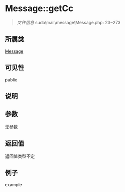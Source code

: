 # Message::getCc



> *文件信息* suda\mail\message\Message.php: 23~273

## 所属类 

[Message](../Message.md)

## 可见性

 public 

## 说明




## 参数


无参数


## 返回值

返回值类型不定


## 例子

example